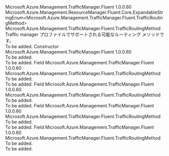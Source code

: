 <Type Name="TrafficRoutingMethod" FullName="Microsoft.Azure.Management.TrafficManager.Fluent.TrafficRoutingMethod">
  <TypeSignature Language="C#" Value="public class TrafficRoutingMethod : Microsoft.Azure.Management.ResourceManager.Fluent.Core.ExpandableStringEnum&lt;Microsoft.Azure.Management.TrafficManager.Fluent.TrafficRoutingMethod&gt;" />
  <TypeSignature Language="ILAsm" Value=".class public auto ansi beforefieldinit TrafficRoutingMethod extends Microsoft.Azure.Management.ResourceManager.Fluent.Core.ExpandableStringEnum`1&lt;class Microsoft.Azure.Management.TrafficManager.Fluent.TrafficRoutingMethod&gt;" />
  <TypeSignature Language="DocId" Value="T:Microsoft.Azure.Management.TrafficManager.Fluent.TrafficRoutingMethod" />
  <TypeSignature Language="VB.NET" Value="Public Class TrafficRoutingMethod&#xA;Inherits ExpandableStringEnum(Of TrafficRoutingMethod)" />
  <TypeSignature Language="F#" Value="type TrafficRoutingMethod = class&#xA;    inherit ExpandableStringEnum&lt;TrafficRoutingMethod&gt;" />
  <AssemblyInfo>
    <AssemblyName>Microsoft.Azure.Management.TrafficManager.Fluent</AssemblyName>
    <AssemblyVersion>1.0.0.60</AssemblyVersion>
  </AssemblyInfo>
  <Base>
    <BaseTypeName>Microsoft.Azure.Management.ResourceManager.Fluent.Core.ExpandableStringEnum&lt;Microsoft.Azure.Management.TrafficManager.Fluent.TrafficRoutingMethod&gt;</BaseTypeName>
    <BaseTypeArguments>
      <BaseTypeArgument TypeParamName="!0">Microsoft.Azure.Management.TrafficManager.Fluent.TrafficRoutingMethod</BaseTypeArgument>
    </BaseTypeArguments>
  </Base>
  <Interfaces />
  <Docs>
    <summary>
            Traffic manager プロファイルでサポートされる可能なルーティング メソッドです。
            </summary>
    <remarks>To be added.</remarks>
  </Docs>
  <Members>
    <Member MemberName=".ctor">
      <MemberSignature Language="C#" Value="public TrafficRoutingMethod ();" />
      <MemberSignature Language="ILAsm" Value=".method public hidebysig specialname rtspecialname instance void .ctor() cil managed" />
      <MemberSignature Language="DocId" Value="M:Microsoft.Azure.Management.TrafficManager.Fluent.TrafficRoutingMethod.#ctor" />
      <MemberSignature Language="VB.NET" Value="Public Sub New ()" />
      <MemberType>Constructor</MemberType>
      <AssemblyInfo>
        <AssemblyName>Microsoft.Azure.Management.TrafficManager.Fluent</AssemblyName>
        <AssemblyVersion>1.0.0.60</AssemblyVersion>
      </AssemblyInfo>
      <Parameters />
      <Docs>
        <summary>To be added.</summary>
        <remarks>To be added.</remarks>
      </Docs>
    </Member>
    <Member MemberName="Geographic">
      <MemberSignature Language="C#" Value="public static readonly Microsoft.Azure.Management.TrafficManager.Fluent.TrafficRoutingMethod Geographic;" />
      <MemberSignature Language="ILAsm" Value=".field public static initonly class Microsoft.Azure.Management.TrafficManager.Fluent.TrafficRoutingMethod Geographic" />
      <MemberSignature Language="DocId" Value="F:Microsoft.Azure.Management.TrafficManager.Fluent.TrafficRoutingMethod.Geographic" />
      <MemberSignature Language="VB.NET" Value="Public Shared ReadOnly Geographic As TrafficRoutingMethod " />
      <MemberSignature Language="F#" Value=" staticval mutable Geographic : Microsoft.Azure.Management.TrafficManager.Fluent.TrafficRoutingMethod" Usage="Microsoft.Azure.Management.TrafficManager.Fluent.TrafficRoutingMethod.Geographic" />
      <MemberType>Field</MemberType>
      <AssemblyInfo>
        <AssemblyName>Microsoft.Azure.Management.TrafficManager.Fluent</AssemblyName>
        <AssemblyVersion>1.0.0.60</AssemblyVersion>
      </AssemblyInfo>
      <ReturnValue>
        <ReturnType>Microsoft.Azure.Management.TrafficManager.Fluent.TrafficRoutingMethod</ReturnType>
      </ReturnValue>
      <Docs>
        <summary>To be added.</summary>
        <remarks>To be added.</remarks>
      </Docs>
    </Member>
    <Member MemberName="Performance">
      <MemberSignature Language="C#" Value="public static readonly Microsoft.Azure.Management.TrafficManager.Fluent.TrafficRoutingMethod Performance;" />
      <MemberSignature Language="ILAsm" Value=".field public static initonly class Microsoft.Azure.Management.TrafficManager.Fluent.TrafficRoutingMethod Performance" />
      <MemberSignature Language="DocId" Value="F:Microsoft.Azure.Management.TrafficManager.Fluent.TrafficRoutingMethod.Performance" />
      <MemberSignature Language="VB.NET" Value="Public Shared ReadOnly Performance As TrafficRoutingMethod " />
      <MemberSignature Language="F#" Value=" staticval mutable Performance : Microsoft.Azure.Management.TrafficManager.Fluent.TrafficRoutingMethod" Usage="Microsoft.Azure.Management.TrafficManager.Fluent.TrafficRoutingMethod.Performance" />
      <MemberType>Field</MemberType>
      <AssemblyInfo>
        <AssemblyName>Microsoft.Azure.Management.TrafficManager.Fluent</AssemblyName>
        <AssemblyVersion>1.0.0.60</AssemblyVersion>
      </AssemblyInfo>
      <ReturnValue>
        <ReturnType>Microsoft.Azure.Management.TrafficManager.Fluent.TrafficRoutingMethod</ReturnType>
      </ReturnValue>
      <Docs>
        <summary>To be added.</summary>
        <remarks>To be added.</remarks>
      </Docs>
    </Member>
    <Member MemberName="Priority">
      <MemberSignature Language="C#" Value="public static readonly Microsoft.Azure.Management.TrafficManager.Fluent.TrafficRoutingMethod Priority;" />
      <MemberSignature Language="ILAsm" Value=".field public static initonly class Microsoft.Azure.Management.TrafficManager.Fluent.TrafficRoutingMethod Priority" />
      <MemberSignature Language="DocId" Value="F:Microsoft.Azure.Management.TrafficManager.Fluent.TrafficRoutingMethod.Priority" />
      <MemberSignature Language="VB.NET" Value="Public Shared ReadOnly Priority As TrafficRoutingMethod " />
      <MemberSignature Language="F#" Value=" staticval mutable Priority : Microsoft.Azure.Management.TrafficManager.Fluent.TrafficRoutingMethod" Usage="Microsoft.Azure.Management.TrafficManager.Fluent.TrafficRoutingMethod.Priority" />
      <MemberType>Field</MemberType>
      <AssemblyInfo>
        <AssemblyName>Microsoft.Azure.Management.TrafficManager.Fluent</AssemblyName>
        <AssemblyVersion>1.0.0.60</AssemblyVersion>
      </AssemblyInfo>
      <ReturnValue>
        <ReturnType>Microsoft.Azure.Management.TrafficManager.Fluent.TrafficRoutingMethod</ReturnType>
      </ReturnValue>
      <Docs>
        <summary>To be added.</summary>
        <remarks>To be added.</remarks>
      </Docs>
    </Member>
    <Member MemberName="Weighted">
      <MemberSignature Language="C#" Value="public static readonly Microsoft.Azure.Management.TrafficManager.Fluent.TrafficRoutingMethod Weighted;" />
      <MemberSignature Language="ILAsm" Value=".field public static initonly class Microsoft.Azure.Management.TrafficManager.Fluent.TrafficRoutingMethod Weighted" />
      <MemberSignature Language="DocId" Value="F:Microsoft.Azure.Management.TrafficManager.Fluent.TrafficRoutingMethod.Weighted" />
      <MemberSignature Language="VB.NET" Value="Public Shared ReadOnly Weighted As TrafficRoutingMethod " />
      <MemberSignature Language="F#" Value=" staticval mutable Weighted : Microsoft.Azure.Management.TrafficManager.Fluent.TrafficRoutingMethod" Usage="Microsoft.Azure.Management.TrafficManager.Fluent.TrafficRoutingMethod.Weighted" />
      <MemberType>Field</MemberType>
      <AssemblyInfo>
        <AssemblyName>Microsoft.Azure.Management.TrafficManager.Fluent</AssemblyName>
        <AssemblyVersion>1.0.0.60</AssemblyVersion>
      </AssemblyInfo>
      <ReturnValue>
        <ReturnType>Microsoft.Azure.Management.TrafficManager.Fluent.TrafficRoutingMethod</ReturnType>
      </ReturnValue>
      <Docs>
        <summary>To be added.</summary>
        <remarks>To be added.</remarks>
      </Docs>
    </Member>
  </Members>
</Type>